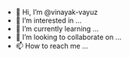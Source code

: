 - 👋 Hi, I’m @vinayak-vayuz
- 👀 I’m interested in ...
- 🌱 I’m currently learning ...
- 💞️ I’m looking to collaborate on ...
- 📫 How to reach me ...

<!---
vinayak-vayuz/vinayak-vayuz is a ✨ special ✨ repository because its `README.md` (this file) appears on your GitHub profile.
You can click the Preview link to take a look at your changes.
--->
